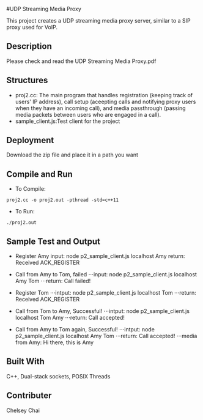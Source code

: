 #UDP Streaming Media Proxy

This project creates a UDP streaming media proxy server, similar to a SIP proxy used for VoIP.
## Description
Please check and read the UDP Streaming Media Proxy.pdf
## Structures
* proj2.cc: The main program that handles registration (keeping track of  users' IP address), call setup (aceepting calls and notifying proxy users when they have an incoming call), and media passthrough (passing media packets between users who are engaged in a call).
* sample_client.js:Test client for the project

## Deployment
Download the zip file and place it in a path you want

## Compile and Run
* To Compile:
```
proj2.cc -o proj2.out -pthread -std=c++11
```
* To Run:
```
./proj2.out
```
## Sample Test and Output
* Register Amy
  input: node p2_sample_client.js localhost Amy
  return: Received ACK_REGISTER 

* Call from Amy to Tom, failed
⋅⋅⋅input: node p2_sample_client.js localhost Amy Tom
⋅⋅⋅return: Call failed!

* Register Tom
⋅⋅⋅intput: node p2_sample_client.js localhost Tom
⋅⋅⋅return: Received ACK_REGISTER

* Call from Tom to Amy, Successful!
⋅⋅⋅intput: node p2_sample_client.js localhost Tom Amy
⋅⋅⋅return: Call accepted!
* Call from Amy to Tom again, Successful!
⋅⋅⋅intput: node p2_sample_client.js localhost Amy Tom
⋅⋅⋅return: Call accepted!
        ⋅⋅⋅media from Amy: Hi there, this is Amy
## Built With
C++, Dual-stack sockets, POSIX Threads
## Contributer
Chelsey Chai
